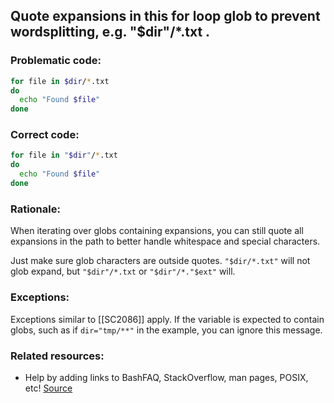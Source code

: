 ## Quote expansions in this for loop glob to prevent wordsplitting, e.g. "$dir"/*.txt .

### Problematic code:

```sh
for file in $dir/*.txt
do
  echo "Found $file"
done
```

### Correct code:

```sh
for file in "$dir"/*.txt
do
  echo "Found $file"
done
```

### Rationale:

When iterating over globs containing expansions, you can still quote all expansions in the path to better handle whitespace and special characters.

Just make sure glob characters are outside quotes. `"$dir/*.txt"` will not glob expand, but `"$dir"/*.txt` or `"$dir"/*."$ext"` will. 

### Exceptions:

Exceptions similar to [[SC2086]] apply. If the variable is expected to contain globs, such as if `dir="tmp/**"` in the example, you can ignore this message.

### Related resources:

* Help by adding links to BashFAQ, StackOverflow, man pages, POSIX, etc!
[Source](https://github.com/koalaman/shellcheck/wiki/SC2231)

